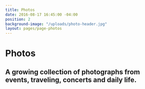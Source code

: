 ```yaml
---
title: Photos
date: 2016-08-17 16:45:00 -04:00
position: 2
background-image: "/uploads/photo-header.jpg"
layout: pages/page-photos
---
```


# Photos

## A growing collection of photographs from events, traveling, concerts and daily life.